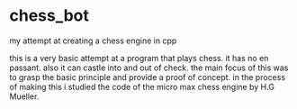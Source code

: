 # chess_bot
my attempt at creating a chess engine in cpp

this is a very basic attempt at a program that plays chess.
it has no en passant. also it can castle into and out of check.
the main focus of this was to grasp the basic principle and provide
a proof of concept. in the process of making this i studied the code 
of the micro max chess engine by H.G Mueller. 
